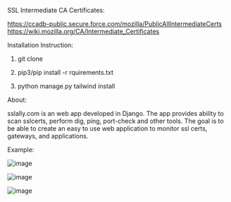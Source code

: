 





SSL Intermediate CA Certificates:

https://ccadb-public.secure.force.com/mozilla/PublicAllIntermediateCerts
https://wiki.mozilla.org/CA/Intermediate_Certificates



Installation Instruction: 

1. git clone <repo>

2. pip3/pip install -r rquirements.txt


3. python manage.py tailwind install

About: 

sslally.com is an web app developed in Django.  The app provides ability to scan sslcerts, perform dig, ping, port-check and other tools.  The goal is to be able to create an easy to use web application to monitor ssl certs, gateways, and applications. 


Example: 

![image](https://github.com/steamer739/sslally/assets/2073087/14fbb8e8-bb3c-41c7-9253-b6063e428c7f)

![image](https://github.com/steamer739/sslally/assets/2073087/f12641cb-9f63-4354-bb09-9f7b3f5a83d4)

![image](https://github.com/steamer739/sslally/assets/2073087/beb56071-b45a-48ee-9b97-5d9adb7087a6)
